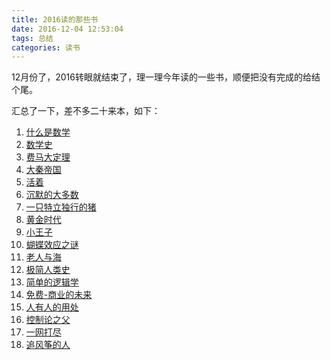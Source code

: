```yaml
---
title: 2016读的那些书
date: 2016-12-04 12:53:04
tags: 总结
categories: 读书
---
```




12月份了，2016转眼就结束了，理一理今年读的一些书，顺便把没有完成的给结个尾。



<!-- more -->



汇总了一下，差不多二十来本，如下：





1. [什么是数学](https://www.amazon.cn/gp/product/B0073AART4/ref=as_li_tf_tl?ie=UTF8&camp=536&creative=3200&creativeASIN=B0073AART4&linkCode=as2&tag=cbp00-23)
2. [数学史](https://www.amazon.cn/gp/product/B008QIYEEQ/ref=as_li_tf_tl?ie=UTF8&camp=536&creative=3200&creativeASIN=B008QIYEEQ&linkCode=as2&tag=cbp00-23)
3. [费马大定理](https://www.amazon.cn/gp/product/B00B48HM0S/ref=as_li_tf_tl?ie=UTF8&camp=536&creative=3200&creativeASIN=B00B48HM0S&linkCode=as2&tag=cbp00-23)
4. [大秦帝国](https://www.amazon.cn/gp/product/B011KR25F4/ref=as_li_tf_tl?ie=UTF8&camp=536&creative=3200&creativeASIN=B011KR25F4&linkCode=as2&tag=cbp00-23)
5. [活着](https://www.amazon.cn/gp/product/B0098SGXLK/ref=as_li_tf_tl?ie=UTF8&camp=536&creative=3200&creativeASIN=B0098SGXLK&linkCode=as2&tag=cbp00-23)
6. [沉默的大多数](https://www.amazon.cn/gp/product/B009NOI3FS/ref=as_li_tf_tl?ie=UTF8&camp=536&creative=3200&creativeASIN=B009NOI3FS&linkCode=as2&tag=cbp00-23)
7. [一只特立独行的猪](https://www.amazon.cn/gp/product/B009NOI4UW/ref=as_li_tf_tl?ie=UTF8&camp=536&creative=3200&creativeASIN=B009NOI4UW&linkCode=as2&tag=cbp00-23)
8. [黄金时代](https://www.amazon.cn/gp/product/B009NOI68W/ref=as_li_tf_tl?ie=UTF8&camp=536&creative=3200&creativeASIN=B009NOI68W&linkCode=as2&tag=cbp00-23)
9. [小王子](https://www.amazon.cn/gp/product/B01EYVNCE6/ref=as_li_tf_tl?ie=UTF8&camp=536&creative=3200&creativeASIN=B01EYVNCE6&linkCode=as2&tag=cbp00-23)
10. [蝴蝶效应之谜](https://www.amazon.cn/gp/product/B00DTNE0TM/ref=as_li_tf_tl?ie=UTF8&camp=536&creative=3200&creativeASIN=B00DTNE0TM&linkCode=as2&tag=cbp00-23)
11. [老人与海](https://www.amazon.cn/gp/product/B0074E7CQA/ref=as_li_tf_tl?ie=UTF8&camp=536&creative=3200&creativeASIN=B0074E7CQA&linkCode=as2&tag=cbp00-23)
12. [极简人类史](https://www.amazon.cn/gp/product/B01DX60L7Y/ref=as_li_tf_tl?ie=UTF8&camp=536&creative=3200&creativeASIN=B01DX60L7Y&linkCode=as2&tag=cbp00-23)
13. [简单的逻辑学](https://www.amazon.cn/gp/product/B00DFUUYTO/ref=as_li_tf_tl?ie=UTF8&camp=536&creative=3200&creativeASIN=B00DFUUYTO&linkCode=as2&tag=cbp00-23)
14. [免费-商业的未来](https://www.amazon.cn/gp/product/B01JDXR1QA/ref=as_li_tf_tl?ie=UTF8&camp=536&creative=3200&creativeASIN=B01JDXR1QA&linkCode=as2&tag=cbp00-23)
15. [人有人的用处](https://www.amazon.cn/gp/product/B003YC0ZPQ/ref=as_li_tf_tl?ie=UTF8&camp=536&creative=3200&creativeASIN=B003YC0ZPQ&linkCode=as2&tag=cbp00-23)
16. [控制论之父](https://www.amazon.cn/gp/product/B00AXGUDXK/ref=as_li_tf_tl?ie=UTF8&camp=536&creative=3200&creativeASIN=B00AXGUDXK&linkCode=as2&tag=cbp00-23)
17. [一网打尽](https://www.amazon.cn/gp/product/B00GJJP2RC/ref=as_li_tf_tl?ie=UTF8&camp=536&creative=3200&creativeASIN=B00GJJP2RC&linkCode=as2&tag=cbp00-23)
18. [追风筝的人](https://www.amazon.cn/gp/product/B00DFYLXN6/ref=as_li_tf_tl?ie=UTF8&camp=536&creative=3200&creativeASIN=B00DFYLXN6&linkCode=as2&tag=cbp00-23)



